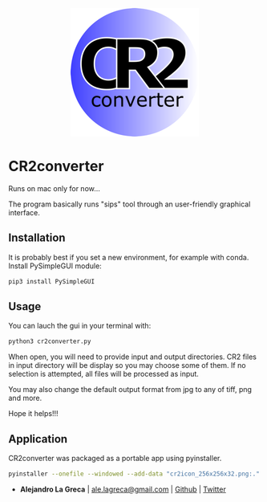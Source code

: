 <p align = "center">
<img src = "cr2icon_256x256x32.png">
</p>

# CR2converter
Runs on mac only for now...

The program basically runs "sips" tool through an user-friendly graphical interface.

## Installation
It is probably best if you set a new environment, for example with conda.
Install PySimpleGUI module:
```bash
pip3 install PySimpleGUI
```
## Usage
You can lauch the gui in your terminal with:
```bash
python3 cr2converter.py
```

When open, you will need to provide input and output directories. CR2 files in input directory will be display so you may choose some of them. If no selection is attempted, all files will be processed as input.

You may also change the default output format from jpg to any of tiff, png and more.

Hope it helps!!!


## Application
CR2converter was packaged as a portable app using pyinstaller.

```bash
pyinstaller --onefile --windowed --add-data "cr2icon_256x256x32.png:." --add-data "CR2toX:." --icon cr2icon.icns cr2converter.py
```


* **Alejandro La Greca** | <ale.lagreca@gmail.com> |  [Github](https://github.com/alelagreca) | [Twitter](https://twitter.com/aled_lg) 

